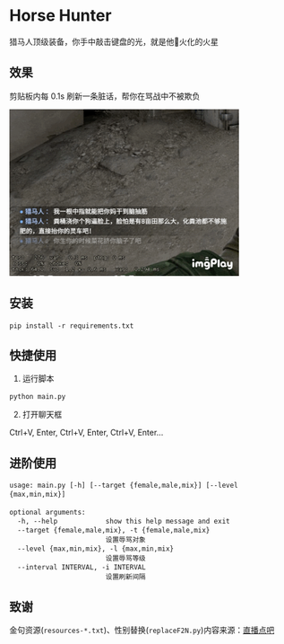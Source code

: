 # Horse Hunter

猎马人顶级装备，你手中敲击键盘的光，就是他🐎火化的火星

## 效果

剪贴板内每 0.1s 刷新一条脏话，帮你在骂战中不被欺负

![preview](imgs/preview.gif)

## 安装

```
pip install -r requirements.txt
```

## 快捷使用

1. 运行脚本

```
python main.py
```

2. 打开聊天框

Ctrl+V, Enter, Ctrl+V, Enter, Ctrl+V, Enter...

## 进阶使用

```
usage: main.py [-h] [--target {female,male,mix}] [--level {max,min,mix}]

optional arguments:
  -h, --help            show this help message and exit
  --target {female,male,mix}, -t {female,male,mix}
                        设置辱骂对象
  --level {max,min,mix}, -l {max,min,mix}
                        设置辱骂等级
  --interval INTERVAL, -i INTERVAL
                        设置刷新间隔
```

## 致谢

金句资源(`resources-*.txt`)、性别替换(`replaceF2N.py`)内容来源：[直播点吧](https://nmsl.shadiao.app)